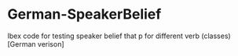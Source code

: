 # German-SpeakerBelief
Ibex code for testing speaker belief that p for different verb (classes) [German verison]
